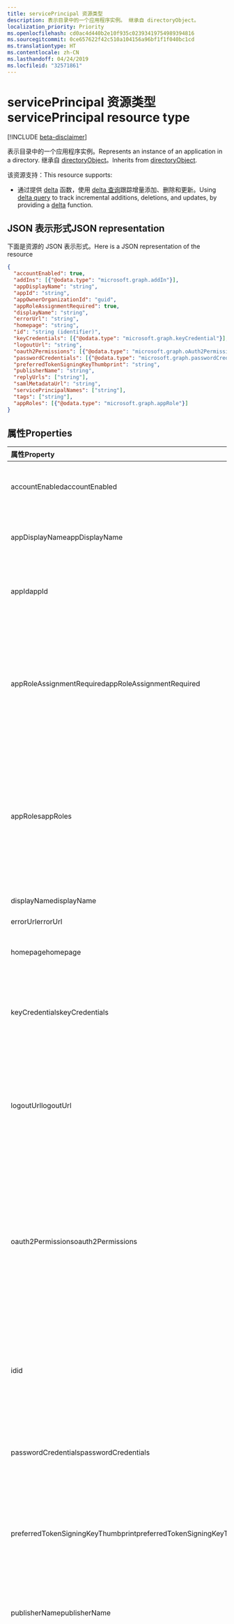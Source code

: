 ```yaml
---
title: servicePrincipal 资源类型
description: 表示目录中的一个应用程序实例。 继承自 directoryObject。
localization_priority: Priority
ms.openlocfilehash: cd0ac4d440b2e10f935c02393419754989394816
ms.sourcegitcommit: 0ce657622f42c510a104156a96bf1f1f040bc1cd
ms.translationtype: HT
ms.contentlocale: zh-CN
ms.lasthandoff: 04/24/2019
ms.locfileid: "32571861"
---
```

# <a name="serviceprincipal-resource-type"></a><span data-ttu-id="14211-104">servicePrincipal 资源类型</span><span class="sxs-lookup"><span data-stu-id="14211-104">servicePrincipal resource type</span></span>

[!INCLUDE [beta-disclaimer](../../includes/beta-disclaimer.md)]

<span data-ttu-id="14211-105">表示目录中的一个应用程序实例。</span><span class="sxs-lookup"><span data-stu-id="14211-105">Represents an instance of an application in a directory.</span></span> <span data-ttu-id="14211-106">继承自 [directoryObject](directoryobject.md)。</span><span class="sxs-lookup"><span data-stu-id="14211-106">Inherits from [directoryObject](directoryobject.md).</span></span>

<span data-ttu-id="14211-107">该资源支持：</span><span class="sxs-lookup"><span data-stu-id="14211-107">This resource supports:</span></span>

- <span data-ttu-id="14211-108">通过提供 [delta](../api/serviceprincipal-delta.md) 函数，使用 [delta 查询](/graph/delta-query-overview)跟踪增量添加、删除和更新。</span><span class="sxs-lookup"><span data-stu-id="14211-108">Using [delta query](/graph/delta-query-overview) to track incremental additions, deletions, and updates, by providing a [delta](../api/serviceprincipal-delta.md) function.</span></span>

## <a name="json-representation"></a><span data-ttu-id="14211-109">JSON 表示形式</span><span class="sxs-lookup"><span data-stu-id="14211-109">JSON representation</span></span>
<span data-ttu-id="14211-110">下面是资源的 JSON 表示形式。</span><span class="sxs-lookup"><span data-stu-id="14211-110">Here is a JSON representation of the resource</span></span>

<!-- {
  "blockType": "resource",
  "optionalProperties": [
    "appRoleAssignedTo",
    "appRoleAssignments",
    "createdObjects",
    "createdOnBehalfOf",
    "memberOf",
    "oauth2PermissionGrants",
    "ownedObjects",
    "owners"
  ],
  "keyProperty": "id",
  "@odata.type": "microsoft.graph.servicePrincipal"
}-->

```json
{
  "accountEnabled": true,
  "addIns": [{"@odata.type": "microsoft.graph.addIn"}],
  "appDisplayName": "string",
  "appId": "string",
  "appOwnerOrganizationId": "guid",
  "appRoleAssignmentRequired": true,
  "displayName": "string",
  "errorUrl": "string",
  "homepage": "string",
  "id": "string (identifier)",
  "keyCredentials": [{"@odata.type": "microsoft.graph.keyCredential"}],
  "logoutUrl": "string",
  "oauth2Permissions": [{"@odata.type": "microsoft.graph.oAuth2Permission"}],
  "passwordCredentials": [{"@odata.type": "microsoft.graph.passwordCredential"}],
  "preferredTokenSigningKeyThumbprint": "string",
  "publisherName": "string",
  "replyUrls": ["string"],
  "samlMetadataUrl": "string",
  "servicePrincipalNames": ["string"],
  "tags": ["string"],
  "appRoles": [{"@odata.type": "microsoft.graph.appRole"}]
}

```
## <a name="properties"></a><span data-ttu-id="14211-111">属性</span><span class="sxs-lookup"><span data-stu-id="14211-111">Properties</span></span>
| <span data-ttu-id="14211-112">属性</span><span class="sxs-lookup"><span data-stu-id="14211-112">Property</span></span>     | <span data-ttu-id="14211-113">类型</span><span class="sxs-lookup"><span data-stu-id="14211-113">Type</span></span> |<span data-ttu-id="14211-114">说明</span><span class="sxs-lookup"><span data-stu-id="14211-114">Description</span></span>|
|:---------------|:--------|:----------|
|<span data-ttu-id="14211-115">accountEnabled</span><span class="sxs-lookup"><span data-stu-id="14211-115">accountEnabled</span></span>|<span data-ttu-id="14211-116">Boolean</span><span class="sxs-lookup"><span data-stu-id="14211-116">Boolean</span></span>| <span data-ttu-id="14211-117">如果服务主体帐户已启用，则为 **true**；否则，为 **false**。</span><span class="sxs-lookup"><span data-stu-id="14211-117">**true** if the account is enabled; otherwise, **false**.</span></span>            |
|<span data-ttu-id="14211-118">appDisplayName</span><span class="sxs-lookup"><span data-stu-id="14211-118">appDisplayName</span></span>|<span data-ttu-id="14211-119">String</span><span class="sxs-lookup"><span data-stu-id="14211-119">String</span></span>|<span data-ttu-id="14211-120">关联应用程序公开的显示名称。</span><span class="sxs-lookup"><span data-stu-id="14211-120">The display name exposed by the associated application.</span></span>|
|<span data-ttu-id="14211-121">appId</span><span class="sxs-lookup"><span data-stu-id="14211-121">appId</span></span>|<span data-ttu-id="14211-122">String</span><span class="sxs-lookup"><span data-stu-id="14211-122">String</span></span>|<span data-ttu-id="14211-123">关联应用程序的唯一标识符（其 **appId** 属性）。</span><span class="sxs-lookup"><span data-stu-id="14211-123">The unique identifier for the associated application (its **appId** property).</span></span>|
|<span data-ttu-id="14211-124">appRoleAssignmentRequired</span><span class="sxs-lookup"><span data-stu-id="14211-124">appRoleAssignmentRequired</span></span>|<span data-ttu-id="14211-125">Boolean</span><span class="sxs-lookup"><span data-stu-id="14211-125">Boolean</span></span>|<span data-ttu-id="14211-126">指定在 Azure AD 在向应用程序签发用户或访问令牌之前用户或组是否需要 **appRoleAssignment**。</span><span class="sxs-lookup"><span data-stu-id="14211-126">Specifies whether an **appRoleAssignment** to a user or group is required before Azure AD will issue a user or access token to the application.</span></span> <span data-ttu-id="14211-127">不可为空。</span><span class="sxs-lookup"><span data-stu-id="14211-127">Not nullable.</span></span> |
|<span data-ttu-id="14211-128">appRoles</span><span class="sxs-lookup"><span data-stu-id="14211-128">appRoles</span></span>|<span data-ttu-id="14211-129">[appRole](approle.md) 集合</span><span class="sxs-lookup"><span data-stu-id="14211-129">[appRole](approle.md) collection</span></span>|<span data-ttu-id="14211-130">关联应用程序公开的应用程序角色。</span><span class="sxs-lookup"><span data-stu-id="14211-130">The application roles exposed by the associated application.</span></span> <span data-ttu-id="14211-131">有关详细信息，请参阅[应用程序](application.md)实体上的 **appRoles** 属性定义。</span><span class="sxs-lookup"><span data-stu-id="14211-131">For more information see the **appRoles** property definition on the [application](application.md) entity.</span></span> <span data-ttu-id="14211-132">不可为空。</span><span class="sxs-lookup"><span data-stu-id="14211-132">Not nullable.</span></span> |
|<span data-ttu-id="14211-133">displayName</span><span class="sxs-lookup"><span data-stu-id="14211-133">displayName</span></span>|<span data-ttu-id="14211-134">String</span><span class="sxs-lookup"><span data-stu-id="14211-134">String</span></span>|<span data-ttu-id="14211-135">服务主体的显示名称。</span><span class="sxs-lookup"><span data-stu-id="14211-135">The display name for the service principal.</span></span>|
|<span data-ttu-id="14211-136">errorUrl</span><span class="sxs-lookup"><span data-stu-id="14211-136">errorUrl</span></span>|<span data-ttu-id="14211-137">String</span><span class="sxs-lookup"><span data-stu-id="14211-137">String</span></span>|            |
|<span data-ttu-id="14211-138">homepage</span><span class="sxs-lookup"><span data-stu-id="14211-138">homepage</span></span>|<span data-ttu-id="14211-139">String</span><span class="sxs-lookup"><span data-stu-id="14211-139">String</span></span>|<span data-ttu-id="14211-140">关联应用程序的主页的 URL。</span><span class="sxs-lookup"><span data-stu-id="14211-140">The URL to the homepage of the associated   application.</span></span>|
|<span data-ttu-id="14211-141">keyCredentials</span><span class="sxs-lookup"><span data-stu-id="14211-141">keyCredentials</span></span>|<span data-ttu-id="14211-142">[keyCredential](keycredential.md) 集合</span><span class="sxs-lookup"><span data-stu-id="14211-142">[keyCredential](keycredential.md) collection</span></span>|<span data-ttu-id="14211-143">与服务帐户关联的密钥凭据集合。</span><span class="sxs-lookup"><span data-stu-id="14211-143">The collection of key credentials associated with the application Not nullable.</span></span> <span data-ttu-id="14211-144">不可为空。</span><span class="sxs-lookup"><span data-stu-id="14211-144">Not nullable.</span></span>            |
|<span data-ttu-id="14211-145">logoutUrl</span><span class="sxs-lookup"><span data-stu-id="14211-145">logoutUrl</span></span>|<span data-ttu-id="14211-146">String</span><span class="sxs-lookup"><span data-stu-id="14211-146">String</span></span>| <span data-ttu-id="14211-147">指定 Microsoft 授权服务使用[正向通道](https://openid.net/specs/openid-connect-frontchannel-1_0.html)、[反向通道](https://openid.net/specs/openid-connect-backchannel-1_0.html)或 SAML 注销协议注销用户时所使用的 URL。</span><span class="sxs-lookup"><span data-stu-id="14211-147">Specifies the URL that will be used by Microsoft's authorization service to logout an user using [front-channel](https://openid.net/specs/openid-connect-frontchannel-1_0.html), [back-channel](https://openid.net/specs/openid-connect-backchannel-1_0.html) or SAML logout protocols.</span></span>  |
|<span data-ttu-id="14211-148">oauth2Permissions</span><span class="sxs-lookup"><span data-stu-id="14211-148">oauth2Permissions</span></span>|<span data-ttu-id="14211-149">[oAuth2Permission](oauth2permission.md) 集合</span><span class="sxs-lookup"><span data-stu-id="14211-149">[oAuth2Permission](oauth2permission.md) collection</span></span>|<span data-ttu-id="14211-150">关联应用程序的 OAuth 2.0 权限。</span><span class="sxs-lookup"><span data-stu-id="14211-150">The OAuth 2.0 permissions exposed by the associated application.</span></span> <span data-ttu-id="14211-151">有关详细信息，请参阅[应用程序](application.md)实体上的 **oauth2Permissions** 属性定义。</span><span class="sxs-lookup"><span data-stu-id="14211-151">For more information see the **oauth2Permissions** property definition on the [application](application.md) entity.</span></span> <span data-ttu-id="14211-152">不可为空。</span><span class="sxs-lookup"><span data-stu-id="14211-152">Not nullable.</span></span>            |
|<span data-ttu-id="14211-153">id</span><span class="sxs-lookup"><span data-stu-id="14211-153">id</span></span>|<span data-ttu-id="14211-154">String</span><span class="sxs-lookup"><span data-stu-id="14211-154">String</span></span>|<span data-ttu-id="14211-155">服务主体的唯一标识符。</span><span class="sxs-lookup"><span data-stu-id="14211-155">The unique identifier for the user.</span></span> <span data-ttu-id="14211-156">继承自 [directoryObject](directoryobject.md)。</span><span class="sxs-lookup"><span data-stu-id="14211-156">Inherited from [directoryObject](directoryobject.md).</span></span> <span data-ttu-id="14211-157">键。</span><span class="sxs-lookup"><span data-stu-id="14211-157">Key.</span></span> <span data-ttu-id="14211-158">不可为 null。</span><span class="sxs-lookup"><span data-stu-id="14211-158">Not nullable.</span></span> <span data-ttu-id="14211-159">只读。</span><span class="sxs-lookup"><span data-stu-id="14211-159">Read-only.</span></span>|
|<span data-ttu-id="14211-160">passwordCredentials</span><span class="sxs-lookup"><span data-stu-id="14211-160">passwordCredentials</span></span>|<span data-ttu-id="14211-161">[passwordCredential](passwordcredential.md) 集合</span><span class="sxs-lookup"><span data-stu-id="14211-161">[passwordCredential](passwordcredential.md) collection</span></span>|<span data-ttu-id="14211-162">与服务帐户关联的密码凭据集合。</span><span class="sxs-lookup"><span data-stu-id="14211-162">The collection of password credentials associated with the application.</span></span> <span data-ttu-id="14211-163">不可为空。</span><span class="sxs-lookup"><span data-stu-id="14211-163">Not nullable.</span></span> |
|<span data-ttu-id="14211-164">preferredTokenSigningKeyThumbprint</span><span class="sxs-lookup"><span data-stu-id="14211-164">preferredTokenSigningKeyThumbprint</span></span>|<span data-ttu-id="14211-165">String</span><span class="sxs-lookup"><span data-stu-id="14211-165">String</span></span>|<span data-ttu-id="14211-166">仅供内部使用。</span><span class="sxs-lookup"><span data-stu-id="14211-166">Reserved for internal use only.</span></span> <span data-ttu-id="14211-167">请勿写入属性，否则将依赖该属性。</span><span class="sxs-lookup"><span data-stu-id="14211-167">Do not write or otherwise rely on this property.</span></span> <span data-ttu-id="14211-168">可能会在未来版本中删除。</span><span class="sxs-lookup"><span data-stu-id="14211-168">May be removed in future versions.</span></span> |
|<span data-ttu-id="14211-169">publisherName</span><span class="sxs-lookup"><span data-stu-id="14211-169">publisherName</span></span>|<span data-ttu-id="14211-170">String</span><span class="sxs-lookup"><span data-stu-id="14211-170">String</span></span>|<span data-ttu-id="14211-171">在其中指定关联应用程序的租户的显示名称。</span><span class="sxs-lookup"><span data-stu-id="14211-171">The display name of the tenant in which the associated application is specified.</span></span>|
|<span data-ttu-id="14211-172">replyUrls</span><span class="sxs-lookup"><span data-stu-id="14211-172">replyUrls</span></span>|<span data-ttu-id="14211-173">String 集合</span><span class="sxs-lookup"><span data-stu-id="14211-173">String collection</span></span>|<span data-ttu-id="14211-174">向其发送用户令牌以使用关联应用程序登录的 URL，或者为关联应用程序向其发送 OAuth 2.0 authorization 代码和访问令牌的重定向 URL。</span><span class="sxs-lookup"><span data-stu-id="14211-174">The URLs that user tokens are sent to for sign in with the associated application, or the redirect URIs that OAuth 2.0 authorization codes and access tokens are sent to for the associated application.</span></span> <span data-ttu-id="14211-175">不可为空。</span><span class="sxs-lookup"><span data-stu-id="14211-175">Not nullable.</span></span> |
|<span data-ttu-id="14211-176">samlMetadataUrl</span><span class="sxs-lookup"><span data-stu-id="14211-176">samlMetadataUrl</span></span>|<span data-ttu-id="14211-177">String</span><span class="sxs-lookup"><span data-stu-id="14211-177">String</span></span>| |
|<span data-ttu-id="14211-178">servicePrincipalNames</span><span class="sxs-lookup"><span data-stu-id="14211-178">servicePrincipalNames</span></span>|<span data-ttu-id="14211-179">String 集合</span><span class="sxs-lookup"><span data-stu-id="14211-179">String collection</span></span>|<span data-ttu-id="14211-180">标识关联应用程序的 URL。</span><span class="sxs-lookup"><span data-stu-id="14211-180">The URIs that identify the application.</span></span> <span data-ttu-id="14211-181">有关详细信息，请参阅[应用程序对象和服务主体对象](https://msdn.microsoft.com/library/azure/dn132633.aspx)。多值属性的筛选表达器需要 **any** 运算符。</span><span class="sxs-lookup"><span data-stu-id="14211-181">For more information see, [Application Objects and Service Principal Objects](https://msdn.microsoft.com/library/azure/dn132633.aspx).The **any** operator is required for filter expressions on multi-valued properties.</span></span>  <span data-ttu-id="14211-182">不可为空。</span><span class="sxs-lookup"><span data-stu-id="14211-182">Not nullable.</span></span> |
|<span data-ttu-id="14211-183">标记</span><span class="sxs-lookup"><span data-stu-id="14211-183">tags</span></span>|<span data-ttu-id="14211-184">String 集合</span><span class="sxs-lookup"><span data-stu-id="14211-184">String collection</span></span>| <span data-ttu-id="14211-185">不可为空。</span><span class="sxs-lookup"><span data-stu-id="14211-185">Not nullable.</span></span> |

## <a name="relationships"></a><span data-ttu-id="14211-186">关系</span><span class="sxs-lookup"><span data-stu-id="14211-186">Relationships</span></span>
| <span data-ttu-id="14211-187">关系</span><span class="sxs-lookup"><span data-stu-id="14211-187">Relationship</span></span> | <span data-ttu-id="14211-188">类型</span><span class="sxs-lookup"><span data-stu-id="14211-188">Type</span></span> |<span data-ttu-id="14211-189">说明</span><span class="sxs-lookup"><span data-stu-id="14211-189">Description</span></span>|
|:---------------|:--------|:----------|
|<span data-ttu-id="14211-190">appRoleAssignedTo</span><span class="sxs-lookup"><span data-stu-id="14211-190">appRoleAssignedTo</span></span>|[<span data-ttu-id="14211-191">appRoleAssignment</span><span class="sxs-lookup"><span data-stu-id="14211-191">appRoleAssignment</span></span>](approleassignment.md)|<span data-ttu-id="14211-192">为此服务主体分配的主体（用户、组和服务主体）。</span><span class="sxs-lookup"><span data-stu-id="14211-192">Principals (users, groups, and service principals) that are assigned to this service principal.</span></span> <span data-ttu-id="14211-193">只读。</span><span class="sxs-lookup"><span data-stu-id="14211-193">Read-only.</span></span>|
|<span data-ttu-id="14211-194">appRoleAssignments</span><span class="sxs-lookup"><span data-stu-id="14211-194">appRoleAssignments</span></span>|<span data-ttu-id="14211-195">[appRoleAssignment](approleassignment.md) 集合</span><span class="sxs-lookup"><span data-stu-id="14211-195">[appRoleAssignment](approleassignment.md) collection</span></span>|<span data-ttu-id="14211-196">为服务主体分配的应用程序。</span><span class="sxs-lookup"><span data-stu-id="14211-196">Applications that the service principal is assigned to.</span></span> <span data-ttu-id="14211-197">只读。</span><span class="sxs-lookup"><span data-stu-id="14211-197">Read-only.</span></span> <span data-ttu-id="14211-198">可为 Null。</span><span class="sxs-lookup"><span data-stu-id="14211-198">Nullable.</span></span>|
|<span data-ttu-id="14211-199">createdObjects</span><span class="sxs-lookup"><span data-stu-id="14211-199">createdObjects</span></span>|<span data-ttu-id="14211-200">[directoryObject](directoryobject.md) 集合</span><span class="sxs-lookup"><span data-stu-id="14211-200">[directoryObject](directoryobject.md) collection</span></span>|<span data-ttu-id="14211-201">此服务主体所创建的目录对象。</span><span class="sxs-lookup"><span data-stu-id="14211-201">Directory objects created by this service principal.</span></span> <span data-ttu-id="14211-202">只读。</span><span class="sxs-lookup"><span data-stu-id="14211-202">Read-only.</span></span> <span data-ttu-id="14211-203">可为 NULL。</span><span class="sxs-lookup"><span data-stu-id="14211-203">Nullable.</span></span>|
|<span data-ttu-id="14211-204">memberOf</span><span class="sxs-lookup"><span data-stu-id="14211-204">memberOf</span></span>|<span data-ttu-id="14211-205">[directoryObject](directoryobject.md) 集合</span><span class="sxs-lookup"><span data-stu-id="14211-205">[directoryObject](directoryobject.md) collection</span></span>|<span data-ttu-id="14211-206">此服务主体所属的角色。</span><span class="sxs-lookup"><span data-stu-id="14211-206">Roles that this service principal is a member of.</span></span> <span data-ttu-id="14211-207">HTTP 方法：GET 只读。</span><span class="sxs-lookup"><span data-stu-id="14211-207">HTTP Methods: GET Read-only.</span></span> <span data-ttu-id="14211-208">可为空。</span><span class="sxs-lookup"><span data-stu-id="14211-208">Nullable.</span></span>|
|<span data-ttu-id="14211-209">oauth2PermissionGrants</span><span class="sxs-lookup"><span data-stu-id="14211-209">oauth2PermissionGrants</span></span>|<span data-ttu-id="14211-210">[oAuth2PermissionGrant](oauth2permissiongrant.md) 集合</span><span class="sxs-lookup"><span data-stu-id="14211-210">[oAuth2PermissionGrant](oauth2permissiongrant.md) collection</span></span>|<span data-ttu-id="14211-211">与此服务主体关联的用户模拟授权。</span><span class="sxs-lookup"><span data-stu-id="14211-211">User impersonation grants associated with this service principal.</span></span> <span data-ttu-id="14211-212">只读。</span><span class="sxs-lookup"><span data-stu-id="14211-212">Read-only.</span></span> <span data-ttu-id="14211-213">可为 Null。</span><span class="sxs-lookup"><span data-stu-id="14211-213">Nullable.</span></span>|
|<span data-ttu-id="14211-214">ownedObjects</span><span class="sxs-lookup"><span data-stu-id="14211-214">ownedObjects</span></span>|<span data-ttu-id="14211-215">[directoryObject](directoryobject.md) 集合</span><span class="sxs-lookup"><span data-stu-id="14211-215">[directoryObject](directoryobject.md) collection</span></span>|<span data-ttu-id="14211-216">此服务主体所拥有的目录对象。</span><span class="sxs-lookup"><span data-stu-id="14211-216">Directory objects that are owned by this service principal.</span></span> <span data-ttu-id="14211-217">只读。</span><span class="sxs-lookup"><span data-stu-id="14211-217">Read-only.</span></span> <span data-ttu-id="14211-218">可为空。</span><span class="sxs-lookup"><span data-stu-id="14211-218">Nullable.</span></span>|
|<span data-ttu-id="14211-219">所有者</span><span class="sxs-lookup"><span data-stu-id="14211-219">owners</span></span>|<span data-ttu-id="14211-220">[directoryObject](directoryobject.md) 集合</span><span class="sxs-lookup"><span data-stu-id="14211-220">[directoryObject](directoryobject.md) collection</span></span>|<span data-ttu-id="14211-221">拥有此服务主体的目录对象。</span><span class="sxs-lookup"><span data-stu-id="14211-221">Directory objects that are owners of this service principal.</span></span> <span data-ttu-id="14211-222">所有者是一组允许修改此对象的非管理员用户。</span><span class="sxs-lookup"><span data-stu-id="14211-222">The owners are a set of non-admin users who are allowed to modify this object.</span></span> <span data-ttu-id="14211-223">只读。</span><span class="sxs-lookup"><span data-stu-id="14211-223">Read-only.</span></span> <span data-ttu-id="14211-224">可为 Null。</span><span class="sxs-lookup"><span data-stu-id="14211-224">Nullable.</span></span>|
|<span data-ttu-id="14211-225">policy</span><span class="sxs-lookup"><span data-stu-id="14211-225">policy</span></span>|<span data-ttu-id="14211-226">[policy](policy.md) 集合</span><span class="sxs-lookup"><span data-stu-id="14211-226">[policy](policy.md) collection</span></span>|<span data-ttu-id="14211-227">为此服务主体分配的策略。</span><span class="sxs-lookup"><span data-stu-id="14211-227">The policies assigned to this application.</span></span>|

## <a name="methods"></a><span data-ttu-id="14211-228">方法</span><span class="sxs-lookup"><span data-stu-id="14211-228">Methods</span></span>

| <span data-ttu-id="14211-229">方法</span><span class="sxs-lookup"><span data-stu-id="14211-229">Method</span></span>       | <span data-ttu-id="14211-230">返回类型</span><span class="sxs-lookup"><span data-stu-id="14211-230">Return Type</span></span>  |<span data-ttu-id="14211-231">说明</span><span class="sxs-lookup"><span data-stu-id="14211-231">Description</span></span>|
|:---------------|:--------|:----------|
|[<span data-ttu-id="14211-232">Get servicePrincipal</span><span class="sxs-lookup"><span data-stu-id="14211-232">Get servicePrincipal</span></span>](../api/serviceprincipal-get.md) | [<span data-ttu-id="14211-233">servicePrincipal</span><span class="sxs-lookup"><span data-stu-id="14211-233">servicePrincipal</span></span>](serviceprincipal.md) |<span data-ttu-id="14211-234">读取 servicePrincipal 对象的属性和关系。</span><span class="sxs-lookup"><span data-stu-id="14211-234">Read properties and relationships of event object.</span></span>|
|[<span data-ttu-id="14211-235">列出 servicePrincipals</span><span class="sxs-lookup"><span data-stu-id="14211-235">List servicePrincipals</span></span>](../api/serviceprincipal-list.md) | <span data-ttu-id="14211-236">[servicePrincipal](serviceprincipal.md) 集合</span><span class="sxs-lookup"><span data-stu-id="14211-236">[servicePrincipal](serviceprincipal.md) collection</span></span> | <span data-ttu-id="14211-237">检索 servicePrincipal 对象列表。</span><span class="sxs-lookup"><span data-stu-id="14211-237">Retrieve a list of tablecolumn objects.</span></span> |
|[<span data-ttu-id="14211-238">创建 appRoleAssignment</span><span class="sxs-lookup"><span data-stu-id="14211-238">Create appRoleAssignment</span></span>](../api/serviceprincipal-post-approleassignments.md) |[<span data-ttu-id="14211-239">appRoleAssignment</span><span class="sxs-lookup"><span data-stu-id="14211-239">appRoleAssignment</span></span>](approleassignment.md)| <span data-ttu-id="14211-240">通过发布至 appRoleAssignments 集合创建新的 appRoleAssignment。</span><span class="sxs-lookup"><span data-stu-id="14211-240">Create a new ContactFolder by posting to the contactFolders collection.</span></span>|
|[<span data-ttu-id="14211-241">列出 appRoleAssignments</span><span class="sxs-lookup"><span data-stu-id="14211-241">List appRoleAssignments</span></span>](../api/serviceprincipal-list-approleassignments.md) |<span data-ttu-id="14211-242">[appRoleAssignment](approleassignment.md) 集合</span><span class="sxs-lookup"><span data-stu-id="14211-242">[appRoleAssignment](approleassignment.md) collection</span></span>| <span data-ttu-id="14211-243">获取 appRoleAssignment 对象集合。</span><span class="sxs-lookup"><span data-stu-id="14211-243">Get a licenseDetails object collection.</span></span>|
|[<span data-ttu-id="14211-244">列出 createdObjects</span><span class="sxs-lookup"><span data-stu-id="14211-244">List createdObjects</span></span>](../api/serviceprincipal-list-createdobjects.md) |<span data-ttu-id="14211-245">[directoryObject](directoryobject.md) 集合</span><span class="sxs-lookup"><span data-stu-id="14211-245">[directoryObject](directoryobject.md) collection</span></span>| <span data-ttu-id="14211-246">获取 createdObject 对象集合。</span><span class="sxs-lookup"><span data-stu-id="14211-246">Get a Event object collection.</span></span>|
|[<span data-ttu-id="14211-247">列出 memberOf</span><span class="sxs-lookup"><span data-stu-id="14211-247">List memberOf</span></span>](../api/serviceprincipal-list-memberof.md) |<span data-ttu-id="14211-248">[directoryObject](directoryobject.md) 集合</span><span class="sxs-lookup"><span data-stu-id="14211-248">[directoryObject](directoryobject.md) collection</span></span>| <span data-ttu-id="14211-249">从 memberOf 导航属性中获取此服务主体是其直接成员的组。</span><span class="sxs-lookup"><span data-stu-id="14211-249">Get the groups that this group is a direct member of, from the memberOf navigation property.</span></span>|
|[<span data-ttu-id="14211-250">列出 transitive memberOf</span><span class="sxs-lookup"><span data-stu-id="14211-250">List transitive memberOf</span></span>](../api/serviceprincipal-list-transitivememberof.md) |<span data-ttu-id="14211-251">[directoryObject](directoryobject.md) 集合</span><span class="sxs-lookup"><span data-stu-id="14211-251">[directoryObject](directoryobject.md) collection</span></span>| <span data-ttu-id="14211-252">列出此服务主体所属的组。</span><span class="sxs-lookup"><span data-stu-id="14211-252">List the groups that this user is a member of.</span></span> <span data-ttu-id="14211-253">此操作是可传递的，并包括此服务主体以嵌套方式所属的组。</span><span class="sxs-lookup"><span data-stu-id="14211-253">This operation is transitive and includes the groups that this group is a nested member of.</span></span> |
|[<span data-ttu-id="14211-254">列出已分配策略</span><span class="sxs-lookup"><span data-stu-id="14211-254">List assigned policies</span></span>](../api/policy-list-assigned.md)| <span data-ttu-id="14211-255">[policy](policy.md) 集合</span><span class="sxs-lookup"><span data-stu-id="14211-255">[policy](policy.md) collection</span></span>| <span data-ttu-id="14211-256">获取已分配至此对象的所有策略。</span><span class="sxs-lookup"><span data-stu-id="14211-256">Get all policies assigned to this object.</span></span>|
|[<span data-ttu-id="14211-257">List oauth2PermissionGrants</span><span class="sxs-lookup"><span data-stu-id="14211-257">List oauth2PermissionGrants</span></span>](../api/serviceprincipal-list-oauth2permissiongrants.md) |<span data-ttu-id="14211-258">[oAuth2PermissionGrant](oauth2permissiongrant.md) 集合</span><span class="sxs-lookup"><span data-stu-id="14211-258">[oAuth2PermissionGrant](oauth2permissiongrant.md) collection</span></span>| <span data-ttu-id="14211-259">获取 oAuth2PermissionGrant 对象集合。</span><span class="sxs-lookup"><span data-stu-id="14211-259">Get a Event object collection.</span></span>|
|[<span data-ttu-id="14211-260">列出 ownedObjects</span><span class="sxs-lookup"><span data-stu-id="14211-260">List ownedObjects</span></span>](../api/serviceprincipal-list-ownedobjects.md) |<span data-ttu-id="14211-261">[directoryObject](directoryobject.md) 集合</span><span class="sxs-lookup"><span data-stu-id="14211-261">[directoryObject](directoryobject.md) collection</span></span>| <span data-ttu-id="14211-262">获取 ownedObject 对象集合。</span><span class="sxs-lookup"><span data-stu-id="14211-262">Get a Event object collection.</span></span>|
|[<span data-ttu-id="14211-263">添加所有者</span><span class="sxs-lookup"><span data-stu-id="14211-263">Add owner</span></span>](../api/serviceprincipal-post-owners.md) |[<span data-ttu-id="14211-264">directoryObject</span><span class="sxs-lookup"><span data-stu-id="14211-264">directoryObject</span></span>](directoryobject.md)| <span data-ttu-id="14211-265">通过发布到所有者集合创建新的所有者。</span><span class="sxs-lookup"><span data-stu-id="14211-265">Create a new owner by posting to the owners collection.</span></span>|
|[<span data-ttu-id="14211-266">列出所有者</span><span class="sxs-lookup"><span data-stu-id="14211-266">List owners</span></span>](../api/serviceprincipal-list-owners.md) |<span data-ttu-id="14211-267">[directoryObject](directoryobject.md) 集合</span><span class="sxs-lookup"><span data-stu-id="14211-267">[directoryObject](directoryobject.md) collection</span></span>| <span data-ttu-id="14211-268">获取所有者对象集合。</span><span class="sxs-lookup"><span data-stu-id="14211-268">Get a licenseDetails object collection.</span></span>|
|[<span data-ttu-id="14211-269">更新</span><span class="sxs-lookup"><span data-stu-id="14211-269">Update</span></span>](../api/serviceprincipal-update.md) | [<span data-ttu-id="14211-270">servicePrincipal</span><span class="sxs-lookup"><span data-stu-id="14211-270">servicePrincipal</span></span>](serviceprincipal.md)  |<span data-ttu-id="14211-271">更新 servicePrincipal 对象。</span><span class="sxs-lookup"><span data-stu-id="14211-271">Update servicePrincipal object.</span></span> |
|[<span data-ttu-id="14211-272">删除</span><span class="sxs-lookup"><span data-stu-id="14211-272">Delete</span></span>](../api/serviceprincipal-delete.md) | <span data-ttu-id="14211-273">无</span><span class="sxs-lookup"><span data-stu-id="14211-273">None</span></span> |<span data-ttu-id="14211-274">删除 servicePrincipal 对象。</span><span class="sxs-lookup"><span data-stu-id="14211-274">Delete servicePrincipal object.</span></span> |
|[<span data-ttu-id="14211-275">checkMemberGroups</span><span class="sxs-lookup"><span data-stu-id="14211-275">checkMemberGroups</span></span>](../api/serviceprincipal-checkmembergroups.md)|<span data-ttu-id="14211-276">String 集合</span><span class="sxs-lookup"><span data-stu-id="14211-276">String collection</span></span>||
|[<span data-ttu-id="14211-277">getMemberGroups</span><span class="sxs-lookup"><span data-stu-id="14211-277">getMemberGroups</span></span>](../api/serviceprincipal-getmembergroups.md)|<span data-ttu-id="14211-278">String 集合</span><span class="sxs-lookup"><span data-stu-id="14211-278">String collection</span></span>||
|[<span data-ttu-id="14211-279">getMemberObjects</span><span class="sxs-lookup"><span data-stu-id="14211-279">getMemberObjects</span></span>](../api/serviceprincipal-getmemberobjects.md)|<span data-ttu-id="14211-280">String 集合</span><span class="sxs-lookup"><span data-stu-id="14211-280">String collection</span></span>||
|[<span data-ttu-id="14211-281">delta</span><span class="sxs-lookup"><span data-stu-id="14211-281">delta</span></span>](../api/serviceprincipal-delta.md)|<span data-ttu-id="14211-282">servicePrincipal 集合</span><span class="sxs-lookup"><span data-stu-id="14211-282">servicePrincipal collection</span></span>| <span data-ttu-id="14211-283">获取服务主体的增量更改。</span><span class="sxs-lookup"><span data-stu-id="14211-283">Get incremental changes for service principals.</span></span> |

<!-- uuid: 8fcb5dbc-d5aa-4681-8e31-b001d5168d79
2015-10-25 14:57:30 UTC -->
<!--
{
  "type": "#page.annotation",
  "description": "servicePrincipal resource",
  "keywords": "",
  "section": "documentation",
  "tocPath": "",
  "suppressions": []
}
-->
